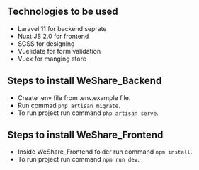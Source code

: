 ## Technologies to be used

- Laravel 11 for backend seprate
- Nuxt JS 2.0 for frontend
- SCSS for designing
- Vuelidate for form validation
- Vuex for manging store

## Steps to install WeShare_Backend

- Create .env file from .env.example file.
- Run commad `php artisan migrate`.
- To run project run command `php artisan serve`.

## Steps to install WeShare_Frontend

- Inside WeShare_Frontend folder run command `npm install`.
- To run project run command `npm run dev`.
